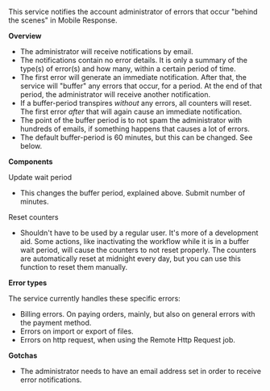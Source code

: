 This service notifies the account administrator of errors that occur "behind the scenes" in Mobile Response.

**Overview**

* The administrator will receive notifications by email.
* The notifications contain no error details. It is only a summary of the type(s) of error(s) and how many, within a certain period of time.
* The first error will generate an immediate notification. After that, the service will "buffer" any errors that occur, for a period. At the end of that period, the administrator will receive another notification.
* If a buffer-period transpires _without_ any errors, all counters will reset. The first error _after_ that will again cause an immediate notification.
* The point of the buffer period is to not spam the administrator with hundreds of emails, if something happens that causes a lot of errors.
* The default buffer-period is 60 minutes, but this can be changed. See below.

**Components**

Update wait period
* This changes the buffer period, explained above. Submit number of minutes.

Reset counters
* Shouldn't have to be used by a regular user. It's more of a development aid. Some actions, like inactivating the workflow while it is in a buffer wait period, will cause the counters to not reset properly. The counters are automatically reset at midnight every day, but you can use this function to reset them manually.

**Error types**

The service currently handles these specific errors:

* Billing errors. On paying orders, mainly, but also on general errors with the payment method.
* Errors on import or export of files.
* Errors on http request, when using the Remote Http Request job.

**Gotchas**

* The administrator needs to have an email address set in order to receive error notifications.
